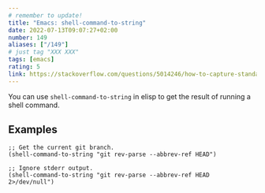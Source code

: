 ```yaml
---
# remember to update!
title: "Emacs: shell-command-to-string"
date: 2022-07-13T09:07:27+02:00
number: 149
aliases: ["/149"]
# just tag "XXX XXX"
tags: [emacs]
rating: 5
link: https://stackoverflow.com/questions/5014246/how-to-capture-standard-output-of-a-shell-command-in-elisp
---
```


You can use `shell-command-to-string` in elisp to get the result of running a shell command.

## Examples

```elisp
;; Get the current git branch.
(shell-command-to-string "git rev-parse --abbrev-ref HEAD")
```

```elisp
;; Ignore stderr output.
(shell-command-to-string "git rev-parse --abbrev-ref HEAD 2>/dev/null")
```

